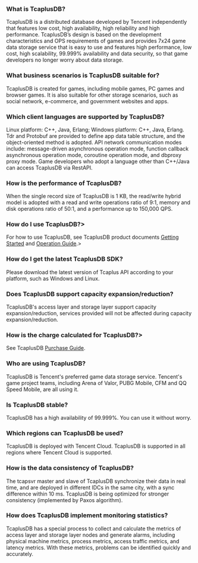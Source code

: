 [//]: # (chinagitpath:XXXXX)

### What is TcaplusDB?
TcaplusDB is a distributed database developed by Tencent independently that features low cost, high availability, high reliability and high performance. TcaplusDB’s design is based on the development characteristics and OPS requirements of games and provides 7x24 game data storage service that is easy to use and features high performance, low cost, high scalability, 99.999% availability and data security, so that game developers no longer worry about data storage.

### What business scenarios is TcaplusDB suitable for?
TcaplusDB is created for games, including mobile games, PC games and browser games. It is also suitable for other storage scenarios, such as social network, e-commerce, and government websites and apps.

### Which client languages are supported by TcaplusDB?
Linux platform: C++, Java, Erlang; Windows platform: C++, Java, Erlang. Tdr and Protobuf are provided to define app data table structure, and the object-oriented method is adopted. API network communication modes include: message-driven asynchronous operation mode, function callback asynchronous operation mode, coroutine operation mode, and dbproxy proxy mode. Game developers who adopt a language other than C++/Java can access TcaplusDB via RestAPI.

### How is the performance of TcaplusDB?
When the single record size of TcaplusDB is 1 KB, the read/write hybrid model is adopted with a read and write operations ratio of 9:1, memory and disk operations ratio of 50:1, and a performance up to 150,000 QPS.

### How do I use TcaplusDB?>
For how to use TcaplusDB, see TcaplusDB product documents [Getting Started](https://intl.cloud.tencent.com/document/product/596/10707) and [Operation Guide](https://intl.cloud.tencent.com/document/product/596/10759).>

### How do I get the latest TcaplusDB SDK?
Please download the latest version of Tcaplus API according to your platform, such as Windows and Linux.

### Does TcaplusDB support capacity expansion/reduction?
TcaplusDB's access layer and storage layer support capacity expansion/reduction, services provided will not be affected during capacity expansion/reduction.

### How is the charge calculated for TcaplusDB?>
See TcaplusDB [Purchase Guide](https://intl.cloud.tencent.com/document/product/596/10705).
 
### Who are using TcaplusDB?
TcaplusDB is Tencent's preferred game data storage service. Tencent's game project teams, including Arena of Valor, PUBG Mobile, CFM and QQ Speed Mobile, are all using it.

### Is TcaplusDB stable?
TcaplusDB has a high availability of 99.999%. You can use it without worry.

### Which regions can TcaplusDB be used?
TcaplusDB is deployed with Tencent Cloud. TcaplusDB is supported in all regions where Tencent Cloud is supported.

### How is the data consistency of TcaplusDB?
The tcapsvr master and slave of TcaplusDB synchronize their data in real time, and are deployed in different IDCs in the same city, with a sync difference within 10 ms. TcaplusDB is being optimized for stronger consistency (implemented by Paxos algorithm).

### How does TcaplusDB implement monitoring statistics?
TcaplusDB has a special process to collect and calculate the metrics of access layer and storage layer nodes and generate alarms, including physical machine metrics, process metrics, access traffic metrics, and latency metrics. With these metrics, problems can be identified quickly and accurately.


